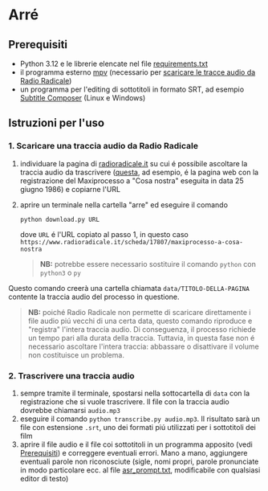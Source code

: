 # Arré
 
## Prerequisiti
- Python 3.12 e le librerie elencate nel file [requirements.txt](requirements.txt)
- il programma esterno [mpv](https://mpv.io/installation/) (necessario per [scaricare le tracce audio da Radio Radicale](#1-scaricare-una-traccia-audio-da-radio-radicale))
- un programma per l'editing di sottotitoli in formato SRT, ad esempio [Subtitle Composer](https://subtitlecomposer.kde.org/) (Linux e Windows)

## Istruzioni per l'uso

### 1. Scaricare una traccia audio da Radio Radicale
1. individuare la pagina di [radioradicale.it](radioradicale.it) su cui é possibile ascoltare la traccia audio da trascrivere ([questa](https://www.radioradicale.it/scheda/17807/maxiprocesso-a-cosa-nostra), ad esempio, é la pagina web con la registrazione del Maxiprocesso a "Cosa nostra" eseguita in data 25 giugno 1986) e copiarne l'URL
2. aprire un terminale nella cartella "arre" ed eseguire il comando
   ```
   python download.py URL
   ```
   
   dove `URL` é l'URL copiato al passo 1, in questo caso `https://www.radioradicale.it/scheda/17807/maxiprocesso-a-cosa-nostra`

   > __NB:__ potrebbe essere necessario sostituire il comando `python` con `python3` o `py`

Questo comando creerà una cartella chiamata `data/TITOLO-DELLA-PAGINA` contente la traccia audio del processo in questione.

> __NB:__ poiché Radio Radicale non permette di scaricare direttamente i file audio piú vecchi di una certa data, questo comando riproduce e "registra" l'intera traccia audio. Di conseguenza, il processo richiede un tempo pari alla durata della traccia. Tuttavia, in questa fase non é necessario ascoltare l'intera traccia: abbassare o disattivare il volume non costituisce un problema.

### 2. Trascrivere una traccia audio
1. sempre tramite il terminale, spostarsi nella sottocartella di `data` con la registrazione che si vuole trascrivere. Il file con la traccia audio dovrebbe chiamarsi `audio.mp3`
2. eseguire il comando `python transcribe.py audio.mp3`. Il risultato sarà un file con estensione `.srt`, uno dei formati piú utilizzati per i sottotitoli dei film
3. aprire il file audio e il file coi sottotitoli in un programma apposito (vedi [Prerequisiti](#prerequisiti)) e correggere eventuali errori. Mano a mano, aggiungere eventuali parole non riconosciute (sigle, nomi propri, parole pronunciate in modo particolare ecc. al file [asr_prompt.txt](asr_prompt.txt), modificabile con qualsiasi editor di testo)
